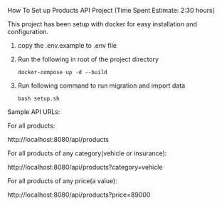 How To Set up Products API Project (Time Spent Estimate: 2:30 hours)

This project has been setup with docker for easy installation and configuration.

1. copy the .env.example to .env file

2. Run the following in root of the project directory

    ```docker-compose up -d --build```

3. Run following command to run migration and import data

    ```bash setup.sh```
    
Sample API URLs:

For all products:

http://localhost:8080/api/products 

For all products of any category(vehicle or insurance):

http://localhost:8080/api/products?category=vehicle

For all products of any price(a value):

http://localhost:8080/api/products?price=89000


